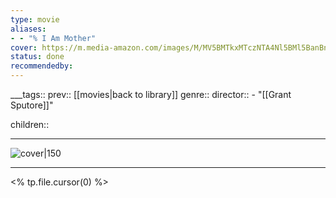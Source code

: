 ```yaml
---
type: movie
aliases:
- - "% I Am Mother"
cover: https://m.media-amazon.com/images/M/MV5BMTkxMTczNTA4Nl5BMl5BanBnXkFtZTgwNDAyMzgwODM@._V1_SX300.jpg
status: done
recommendedby:
---
```

___tags:: prev:: [[movies|back to library]]
genre::
director::  - "[[Grant Sputore]]"
 
children::
___
![cover|150](https://m.media-amazon.com/images/M/MV5BMTkxMTczNTA4Nl5BMl5BanBnXkFtZTgwNDAyMzgwODM@._V1_SX300.jpg)
___
<% tp.file.cursor(0) %>
